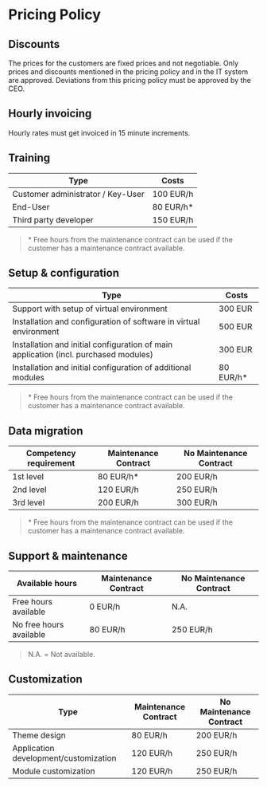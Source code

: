 # Pricing Policy

## Discounts

The prices for the customers are fixed prices and not negotiable. Only prices and discounts mentioned in the pricing policy and in the IT system are approved. Deviations from this pricing policy must be approved by the CEO. 

## Hourly invoicing

Hourly rates must get invoiced in 15 minute increments.

## Training

| Type                              | Costs     |
| --------------------------------- | --------- |
| Customer administrator / Key-User | 100 EUR/h |
| End-User                          | 80 EUR/h* |
| Third party developer             | 150 EUR/h |

> \* Free hours from the maintenance contract can be used if the customer has a maintenance contract available.

## Setup & configuration

| Type                                                         | Costs     |
| ------------------------------------------------------------ | --------- |
| Support with setup of virtual environment                    | 300 EUR   |
| Installation and configuration of software in virtual environment | 500 EUR   |
| Installation and initial configuration of main application (incl. purchased modules) | 300 EUR   |
| Installation and initial configuration of additional modules | 80 EUR/h* |

> \* Free hours from the maintenance contract can be used if the customer has a maintenance contract available.

## Data migration

| Competency requirement | Maintenance Contract | No Maintenance Contract |
| ---------------------- | -------------------- | ----------------------- |
| 1st level              | 80 EUR/h*            | 200 EUR/h               |
| 2nd level              | 120 EUR/h            | 250 EUR/h               |
| 3rd level              | 200 EUR/h            | 300 EUR/h               |

> \* Free hours from the maintenance contract can be used if the customer has a maintenance contract available.

## Support & maintenance

| Available hours         | Maintenance Contract | No Maintenance Contract |
| ----------------------- | -------------------- | ----------------------- |
| Free hours available    | 0 EUR/h              | N.A.                    |
| No free hours available | 80 EUR/h             | 250 EUR/h               |

> N.A. = Not available.

## Customization

| Type                                  | Maintenance Contract | No Maintenance Contract |
| ------------------------------------- | -------------------- | ----------------------- |
| Theme design                          | 80 EUR/h             | 200 EUR/h               |
| Application development/customization | 120 EUR/h            | 250 EUR/h               |
| Module customization                  | 120 EUR/h            | 250 EUR/h               |
